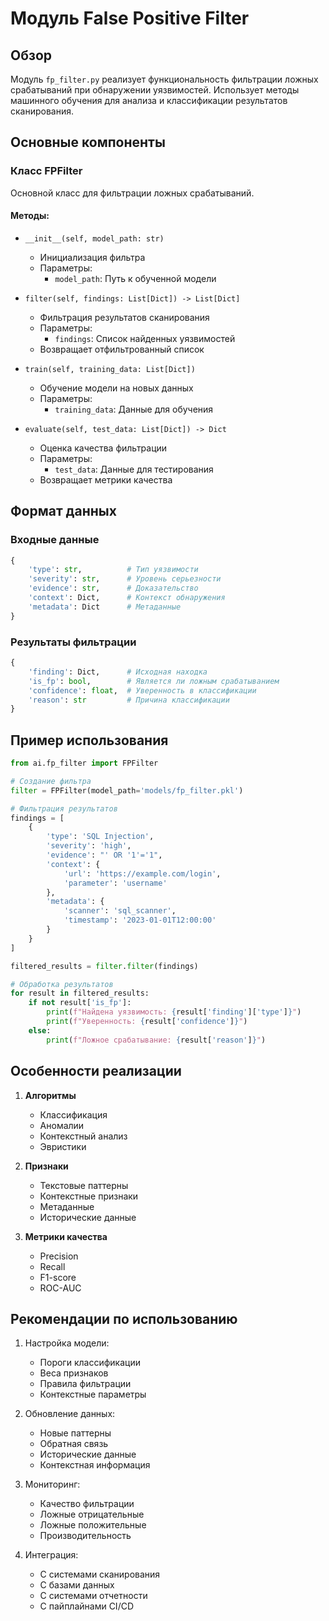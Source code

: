 # Модуль False Positive Filter

## Обзор
Модуль `fp_filter.py` реализует функциональность фильтрации ложных срабатываний при обнаружении уязвимостей. Использует методы машинного обучения для анализа и классификации результатов сканирования.

## Основные компоненты

### Класс FPFilter
Основной класс для фильтрации ложных срабатываний.

#### Методы:
- `__init__(self, model_path: str)`
  - Инициализация фильтра
  - Параметры:
    - `model_path`: Путь к обученной модели

- `filter(self, findings: List[Dict]) -> List[Dict]`
  - Фильтрация результатов сканирования
  - Параметры:
    - `findings`: Список найденных уязвимостей
  - Возвращает отфильтрованный список

- `train(self, training_data: List[Dict])`
  - Обучение модели на новых данных
  - Параметры:
    - `training_data`: Данные для обучения

- `evaluate(self, test_data: List[Dict]) -> Dict`
  - Оценка качества фильтрации
  - Параметры:
    - `test_data`: Данные для тестирования
  - Возвращает метрики качества

## Формат данных

### Входные данные
```python
{
    'type': str,          # Тип уязвимости
    'severity': str,      # Уровень серьезности
    'evidence': str,      # Доказательство
    'context': Dict,      # Контекст обнаружения
    'metadata': Dict      # Метаданные
}
```

### Результаты фильтрации
```python
{
    'finding': Dict,      # Исходная находка
    'is_fp': bool,        # Является ли ложным срабатыванием
    'confidence': float,  # Уверенность в классификации
    'reason': str         # Причина классификации
}
```

## Пример использования

```python
from ai.fp_filter import FPFilter

# Создание фильтра
filter = FPFilter(model_path='models/fp_filter.pkl')

# Фильтрация результатов
findings = [
    {
        'type': 'SQL Injection',
        'severity': 'high',
        'evidence': "' OR '1'='1",
        'context': {
            'url': 'https://example.com/login',
            'parameter': 'username'
        },
        'metadata': {
            'scanner': 'sql_scanner',
            'timestamp': '2023-01-01T12:00:00'
        }
    }
]

filtered_results = filter.filter(findings)

# Обработка результатов
for result in filtered_results:
    if not result['is_fp']:
        print(f"Найдена уязвимость: {result['finding']['type']}")
        print(f"Уверенность: {result['confidence']}")
    else:
        print(f"Ложное срабатывание: {result['reason']}")
```

## Особенности реализации

1. **Алгоритмы**
   - Классификация
   - Аномалии
   - Контекстный анализ
   - Эвристики

2. **Признаки**
   - Текстовые паттерны
   - Контекстные признаки
   - Метаданные
   - Исторические данные

3. **Метрики качества**
   - Precision
   - Recall
   - F1-score
   - ROC-AUC

## Рекомендации по использованию

1. Настройка модели:
   - Пороги классификации
   - Веса признаков
   - Правила фильтрации
   - Контекстные параметры

2. Обновление данных:
   - Новые паттерны
   - Обратная связь
   - Исторические данные
   - Контекстная информация

3. Мониторинг:
   - Качество фильтрации
   - Ложные отрицательные
   - Ложные положительные
   - Производительность

4. Интеграция:
   - С системами сканирования
   - С базами данных
   - С системами отчетности
   - С пайплайнами CI/CD 